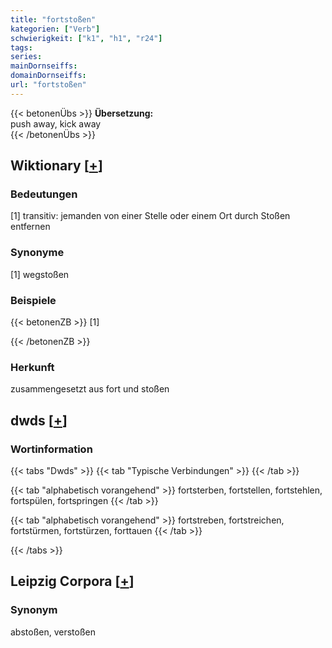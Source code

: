 ```yaml
---
title: "fortstoßen"
kategorien: ["Verb"]
schwierigkeit: ["k1", "h1", "r24"]
tags:
series:
mainDornseiffs:
domainDornseiffs:
url: "fortstoßen"
---
```


{{< betonenÜbs >}}
**Übersetzung:**  
push away, kick away  
{{< /betonenÜbs >}}

## Wiktionary [[+](https://de.wiktionary.org/wiki/fortstoßen)]

### Bedeutungen
[1] transitiv: jemanden von einer Stelle oder einem Ort durch Stoßen entfernen  

### Synonyme
[1] wegstoßen  

### Beispiele
{{< betonenZB >}}
[1]  

{{< /betonenZB >}}
### Herkunft
zusammengesetzt aus fort und stoßen  



## dwds [[+](https://www.dwds.de/wb/fortstoßen)]

### Wortinformation
{{< tabs "Dwds" >}}
{{< tab "Typische Verbindungen" >}}
{{< /tab >}}

{{< tab "alphabetisch vorangehend" >}}
fortsterben, fortstellen, fortstehlen, fortspülen, fortspringen
{{< /tab >}}

{{< tab "alphabetisch vorangehend" >}}
fortstreben, fortstreichen, fortstürmen, fortstürzen, forttauen
{{< /tab >}}

{{< /tabs >}}

## Leipzig Corpora [[+](https://corpora.uni-leipzig.de/en/res?word=fortstoßen&corpusId=deu_newscrawl-public_2018)]


### Synonym
abstoßen, verstoßen

